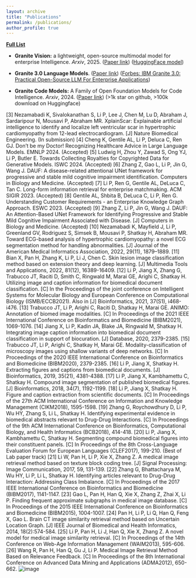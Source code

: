 ```yaml
---
layout: archive
title: "Publications"
permalink: /publications/
author_profile: true
---
```


[**Full List**](https://scholar.google.com/citations?user=PoEq1mMAAAAJ&hl=en)

- **Granite Vision:** a lightweight, open-source multimodal model for enterprise Intelligence. *Arxiv*, 2025. ([Paper link](https://arxiv.org/pdf/2403.16386)) ([HuggingFace model](https://huggingface.co/ibm-granite/granite-vision-3.2-2b))

- **Granite 3.0 Language Models**. ([Paper link](https://github.com/ibm-granite/granite-3.0-language-models/blob/main/paper.pdf)) ([Forbes: IBM Granite 3.0: Practical Open-Source LLM For Enterprise Applications](https://www.forbes.com/sites/stevemcdowell/2024/10/23/ibm-granite-30-practical-open-source-llm-for-enterprise-applications/))

- **Granite Code Models:** A Family of Open Foundation Models for Code Intelligence. *Arxiv*, 2024. ([Paper link](https://arxiv.org/abs/2405.04324)) (>1k star on github, >100k download on Huggingface)

[3] Nezamabadi K, Sivalokanathan S, Li P, Lee J, Chen M, Lu D, Abraham J, Sardaripour N, Mousavi P, Abraham MR. XplainScar: Explainable artificial intelligence to identify and localize left ventricular scar in hypertrophic cardiomyopathy from 12-lead electrocardiogram. [J] Nature Biomedical Engineering. (In submission)
[4] Cheng K, Gentile AL, Li P, Deluca C, Ren GJ. Don’t be my Doctor! Recognizing Healthcare Advice in Large Language Models. EMNLP 2024. (Accepted)
[5] Ludwig H, Zhou Y, Zawad S, Ong YJ, Li P, Butler E. Towards Collecting Royalties for Copyrighted Data for Generative Models. ISWC 2024. (Accepted)
[6] Zhang Z, Gao L, Li P, Jin G, Wang J. DAUF: A disease-related attentional UNet framework for progressive and stable mild cognitive impairment identification. Computers in Biology and Medicine. (Accepted)
[7] Li P, Ren G, Gentile AL, DeLuca C, Tan C. Long-form information retrieval for enterprise matchmaking. ACM SIGIR 2023. (Accepted)
[8] Gentile AL, Shbita B, DeLuca C, Li P, Ren G. Understanding Customer Requirements - an Enterprise Knowledge Graph Approach. ESWC 2023. (Accepted)
[9] Zhang Z, Li P, Jin G, Wang J. DAUF: An Attention-Based UNet Framework for Identifying Progressive and Stable Mild Cognitive Impairment Associated with Disease. [J] Computers in Biology and Medicine. (Accepted)
[10] Nezamabadi K, Mayfield J, Li P, Greenland GV, Rodriguez S, Simsek B, Mousavi P, Shatkay H, Abraham MR. Toward ECG-based analysis of hypertrophic cardiomyopathy: a novel ECG segmentation method for handling abnormalities. [J] Journal of the American Medical Informatics Association, 2022, 29(11),  1879–1889. 
[11] Bian X, Pan H, Zhang K, Li P, Li J, Chen C. Skin lesion image classification method based on extension theory and deep learning. [J] Multimedia Tools and Applications, 2022, 81(12), 16389-16409. 
[12] Li P, Jiang X, Zhang G, Trabucco JT, Raciti D, Smith C, Ringwald M, Marai GE, Arighi C, Shatkay H. Utilizing image and caption information for biomedical document classification. [C] In the Proceedings of the joint conference on Intelligent Systems for Molecular Biology and European Conference on Computational Biology (ISMB/ECCB2021). 
Also in [J] Bioinformatics, 2021, 37(S1), i468-i476. 
[13] Trabucco JT, Li P, Arighi C, Raciti D, Shatkay H, Marai GE. ANIMO: Annotation of biomed image modalities. [C] In Proceedings of the 2021 IEEE International Conference on Bioinformatics and Biomedicine (BIBM2021), 1069-1076. 
[14] Jiang X, Li P, Kadin JA, Blake JA, Ringwald M, Shatkay H. Integrating image caption information into biomedical document classification in support of biocuration. [J] Database, 2020, 2379-2385. 
[15] Trabucco JT, Li P, Arighi C, Shatkay H, Marai GE. Modality-classification of microscopy images using shallow variants of deep networks. [C] In Proceedings of the 2020 IEEE International Conference on Bioinformatics and Biomedicine (BIBM2020), 2379-2385. 
[16] Li P, Jiang X, Shatkay H. Extracting figures and captions from biomedical documents. [J] Bioinformatics, 2019, 35(21), 4381-4388. 
[17] Li P, Jiang X, Kambhamettu C, Shatkay H. Compound image segmentation of published biomedical figures. [J] Bioinformatics, 2018, 34(7), 1192-1199. 
[18] Li P, Jiang X, Shatkay H. Figure and caption extraction from scientific documents. [C] In Proceedings of the 27th ACM International Conference on Information and Knowledge Management (CIKM2018), 1595-1598. 
[19] Zhang G, Roychowdhury D, Li P, Wu HY, Zhang S, Li L, Shatkay H. Identifying experimental evidence in biomedical abstracts relevant to Drug-Drug Interactions. [C] In Proceedings of the 9th ACM International Conference on Bioinformatics, Computational Biology, and Health Informatics (BCB2018), 414-418. 
[20] Li P, Jiang X, Kambhamettu C, Shatkay H. Segmenting compound biomedical figures into their constituent panels. [C] In Proceedings of the 8th Cross-Language Evaluation Forum for European Languages (CLEF2017), 199-210. (Best of Lab paper track)
[21] Li W, Pan H, Li P, Xie X, Zhang Z. A medical image retrieval method based on texture block coding tree. [J] Signal Processing: Image Communication, 2017, 59, 131-139. 
[22] Zhang G, Bhattacharya M, Wu HY, Li P, Li L, Shatkay H. Identifying articles relevant to Drug-Drug Interaction: Addressing Class Imbalance. [C] In Proceedings of the 2017 IEEE International Conference on Bioinformatics and Biomedicine (BIBM2017), 1141-1147. 
[23] Gao L, Pan H, Han Q, Xie X, Zhang Z, Zhai X, Li P. Finding frequent approximate subgraphs in medical image database. [C] In Proceedings of the 2015 IEEE International Conference on Bioinformatics and Biomedicine (BIBM2015), 1004-1007. 
[24] Pan H, Li P, Li Q, Han Q, Feng X, Gao L. Brain CT image similarity retrieval method based on Uncertain Location Graph. [J] IEEE Journal of Biomedical and Health Informatics, 2014, 18(2):574-584. 
[25] Li P, Pan H, Li J, Han Q, Xie X, Zhang Z. A novel model for medical image similarity retrieval. [C] In Proceedings of the 14th Conference on Web-Age Information Management (WAIM2013), 595-606. 
[26] Wang R, Pan H, Han Q, Gu J, Li P. Medical Image Retrieval Method Based on Relevance Feedback. [C] In Proceedings of the 8th International Conference on Advanced Data Mining and Applications (ADMA2012), 650-662. 
![image](https://github.com/user-attachments/assets/d2dbd63c-e704-4205-9223-3feaf50c2f9b)
